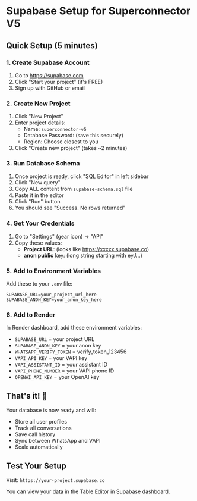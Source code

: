 # Supabase Setup for Superconnector V5

## Quick Setup (5 minutes)

### 1. Create Supabase Account
1. Go to https://supabase.com
2. Click "Start your project" (it's FREE)
3. Sign up with GitHub or email

### 2. Create New Project
1. Click "New Project"
2. Enter project details:
   - Name: `superconnector-v5`
   - Database Password: (save this securely)
   - Region: Choose closest to you
3. Click "Create new project" (takes ~2 minutes)

### 3. Run Database Schema
1. Once project is ready, click "SQL Editor" in left sidebar
2. Click "New query"
3. Copy ALL content from `supabase-schema.sql` file
4. Paste it in the editor
5. Click "Run" button
6. You should see "Success. No rows returned"

### 4. Get Your Credentials
1. Go to "Settings" (gear icon) → "API"
2. Copy these values:
   - **Project URL**: (looks like https://xxxxx.supabase.co)
   - **anon public** key: (long string starting with eyJ...)

### 5. Add to Environment Variables

Add these to your `.env` file:
```
SUPABASE_URL=your_project_url_here
SUPABASE_ANON_KEY=your_anon_key_here
```

### 6. Add to Render
In Render dashboard, add these environment variables:
- `SUPABASE_URL` = your project URL
- `SUPABASE_ANON_KEY` = your anon key
- `WHATSAPP_VERIFY_TOKEN` = verify_token_123456
- `VAPI_API_KEY` = your VAPI key
- `VAPI_ASSISTANT_ID` = your assistant ID
- `VAPI_PHONE_NUMBER` = your VAPI phone ID
- `OPENAI_API_KEY` = your OpenAI key

## That's it! 🎉

Your database is now ready and will:
- Store all user profiles
- Track all conversations
- Save call history
- Sync between WhatsApp and VAPI
- Scale automatically

## Test Your Setup

Visit: `https://your-project.supabase.co`

You can view your data in the Table Editor in Supabase dashboard.
